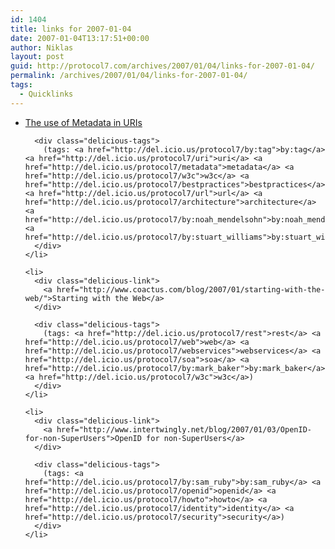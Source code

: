 ```yaml
---
id: 1404
title: links for 2007-01-04
date: 2007-01-04T13:17:51+00:00
author: Niklas
layout: post
guid: http://protocol7.com/archives/2007/01/04/links-for-2007-01-04/
permalink: /archives/2007/01/04/links-for-2007-01-04/
tags:
  - Quicklinks
---
```

<div class='microid-d0777f0e83c2543ee44f7271fff535fecc981b8d'>
  <ul class="delicious">
    <li>
      <div class="delicious-link">
        <a href="http://www.w3.org/2001/tag/doc/metaDataInURI-31">The use of Metadata in URIs</a>
      </div>
      
      <div class="delicious-tags">
        (tags: <a href="http://del.icio.us/protocol7/by:tag">by:tag</a> <a href="http://del.icio.us/protocol7/uri">uri</a> <a href="http://del.icio.us/protocol7/metadata">metadata</a> <a href="http://del.icio.us/protocol7/w3c">w3c</a> <a href="http://del.icio.us/protocol7/bestpractices">bestpractices</a> <a href="http://del.icio.us/protocol7/url">url</a> <a href="http://del.icio.us/protocol7/architecture">architecture</a> <a href="http://del.icio.us/protocol7/by:noah_mendelsohn">by:noah_mendelsohn</a> <a href="http://del.icio.us/protocol7/by:stuart_williams">by:stuart_williams</a>)
      </div>
    </li>
    
    <li>
      <div class="delicious-link">
        <a href="http://www.coactus.com/blog/2007/01/starting-with-the-web/">Starting with the Web</a>
      </div>
      
      <div class="delicious-tags">
        (tags: <a href="http://del.icio.us/protocol7/rest">rest</a> <a href="http://del.icio.us/protocol7/web">web</a> <a href="http://del.icio.us/protocol7/webservices">webservices</a> <a href="http://del.icio.us/protocol7/soa">soa</a> <a href="http://del.icio.us/protocol7/by:mark_baker">by:mark_baker</a> <a href="http://del.icio.us/protocol7/w3c">w3c</a>)
      </div>
    </li>
    
    <li>
      <div class="delicious-link">
        <a href="http://www.intertwingly.net/blog/2007/01/03/OpenID-for-non-SuperUsers">OpenID for non-SuperUsers</a>
      </div>
      
      <div class="delicious-tags">
        (tags: <a href="http://del.icio.us/protocol7/by:sam_ruby">by:sam_ruby</a> <a href="http://del.icio.us/protocol7/openid">openid</a> <a href="http://del.icio.us/protocol7/howto">howto</a> <a href="http://del.icio.us/protocol7/identity">identity</a> <a href="http://del.icio.us/protocol7/security">security</a>)
      </div>
    </li>
  </ul>
</div>